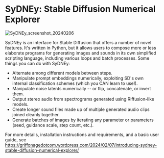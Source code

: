 # SyDNEy: Stable Diffusion Numerical Explorer

![SyDNEy_screenshot_20240206](https://github.com/pfeaster/SyDNEy/assets/10981679/77371473-5ac7-44fa-819f-45f9828cbafd)

SyDNEy is an interface for Stable Diffusion that offers a number of novel features.  It's written in Python, but it allows users to compose more or less elaborate programs for generating images and sounds in its own simplified scripting language, including various loops and batch processes.  Some things you can do with SyDNEy:
* Alternate among different models between steps.
* Manipulate prompt embeddings numerically, exploiting SD's own internal classification schemes (which you CAN learn to use!).
* Manipulate noise latents numerically -- or flip, concatenate, or invert them.
* Output stereo audio from spectrograms generated using Riffusion-like models.
* Create longer sound files made up of multiple generated audio clips joined cleanly together.
* Generate batches of images by iterating any parameter or parameters (seed, guidance scale, step count, etc.).

For more details, installation instructions and requirements, and a basic user guide, see https://griffonagedotcom.wordpress.com/2024/02/07/introducing-sydney-stable-diffusion-numerical-explorer/
